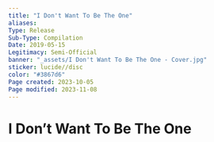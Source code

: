 ```yaml
---
title: "I Don't Want To Be The One"
aliases: 
Type: Release
Sub-Type: Compilation
Date: 2019-05-15
Legitimacy: Semi-Official
banner: "_assets/I Don't Want To Be The One - Cover.jpg"
sticker: lucide//disc
color: "#3867d6"
Page created: 2023-10-05
Page modified: 2023-11-08
---
```


# I Don’t Want To Be The One
